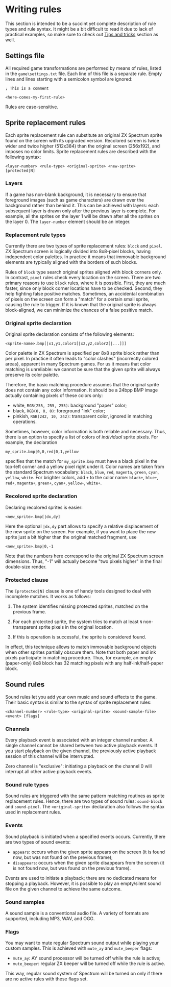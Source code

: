 # Writing rules
This section is intended to be a succint yet complete description of rule types and rule syntax. It might be a bit difficult to read it due to lack of practical examples, so make sure to check out [Tips and tricks](tips-and-tricks.md) section as well.

## Settings file

All required game transformations are performed by means of rules, listed in the `game\settings.txt` file. Each line of this file is a separate rule. Empty lines and lines starting with a semicolon symbol are ignored:

```
; This is a comment

<here-comes-my-first-rule>
```

Rules are case-sensitive.

## Sprite replacement rules

Each sprite replacement rule can substitute an original ZX Spectrum sprite found on the screen with its upgraded version. Recolored screen is twice wider and twice higher (512x384) than the original screen (256x192), and imposes no color limits. Sprite replacement rules are described with the following syntax:

```
<layer-number> <rule-type> <original-sprite> <new-sprite> [protected|N]
```

### Layers

If a game has non-blank background, it is necessary to ensure that foreground images (such as game characters) are drawn over the background rather than behind it. This can be achieved with layers: each subsequent layer is drawn only after the previous layer is complete. For example, all the sprites on the layer 1 will be drawn after all the sprites on the layer 0. The `layer-number` element should be an integer.

### Replacement rule types

Currently there are two types of sprite replacement rules: `block` and `pixel`. ZX Spectrum screen is logically divided into 8x8-pixel blocks, having independent color palettes. In practice it means that immovable background elements are typically aligned with the borders of such blocks.

Rules of `block` type search original sprites aligned with block corners only. In contrast, `pixel` rules check every location on the screen. There are two primary reasons to use `block` rules, where it is possible. First, they are much faster, since only block corner locations have to be checked. Second, they help fighting false positive matches. Sometimes, an accidental combination of pixels on the screen can form a "match" for a certain small sprite, causing the rule to trigger. If it is known that the original sprite is always block-aligned, we can minimize the chances of a false positive match.

### Original sprite declaration

Original sprite declaration consists of the following elements:

```
<sprite-name>.bmp[|x1,y1,color1[|x2,y2,color2[|...]]]
```

Color palette in ZX Spectrum is specified per 8x8 sprite block rather than per pixel. In practice it often leads to "color clashes" (incorrectly colored areas), apparent in many Spectrum games. For us it means that color matching is unreliable: we cannot be sure that the given sprite will always preserve its color palette.

Therefore, the basic matching procedure assumes that the original sprite does not contain any color information. It should be a 24bpp BMP image actually containing pixels of these colors only:

- white, `RGB(255, 255, 255)`: background "paper" color;
- black, `RGB(0, 0, 0)`: foreground "ink" color;
- pinkish, `RGB(242, 10, 242)`: transparent color, ignored in matching operations.

Sometimes, however, color information is both reliable and necessary. Thus, there is an option to specify a list of colors of *individual* sprite pixels. For example, the declaration

```
my_sprite.bmp|0,0,red|0,1,yellow
```

specifies that the match for `my_sprite.bmp` must have a black pixel in the top-left corner and a yellow pixel right under it. Color names are taken from the standard Spectrum vocabulary: `black`, `blue`, `red`, `magenta`, `green`, `cyan`, `yellow`, `white`. For brighter colors, add `+` to the color name: `black+`, `blue+`, `red+`, `magenta+`, `green+`, `cyan+`, `yellow+`, `white+`.

### Recolored sprite declaration

Declaring recolored sprites is easier:

```
<new_sprite>.bmp[|dx,dy]
```

Here the optional `|dx,dy` part allows to specify a relative displacement of the new sprite on the screen. For example, if you want to place the new sprite just a bit higher than the original matched fragment, use

```
<new_sprite>.bmp|0,-1
```

Note that the numbers here correspond to the original ZX Spectrum screen dimensions. Thus, "-1" will actually become "two pixels higher" in the final double-size render.

### Protected clause

The `[protected|N]` clause is one of handy tools designed to deal with incomplete matches. It works as follows:

1. The system identifies missing protected sprites, matched on the previous frame.

1. For each protected sprite, the system tries to match at least `N` non-transparent sprite pixels in the original location.

1. If this is operation is successful, the sprite is considered found.

In effect, this technique allows to match immovable background objects when other sprites partially obscure them. Note that both paper and ink pixels participate in matching procedure. Thus, for example, an empty (paper-only) 8x8 block has 32 matching pixels with any half-ink/half-paper block.

## Sound rules

Sound rules let you add your own music and sound effects to the game. Their basic syntax is similar to the syntax of sprite replacement rules:

```
<channel-number> <rule-type> <original-sprite> <sound-sample-file> <event> [flags] 
```

### Channels

Every playback event is associated with an integer channel number. A single channel cannot be shared between two active playback events. If you start playback on the given channel, the previously active playback session of this channel will be interrupted.

Zero channel is "exclusive": initiating a playback on the channel 0 will interrupt all other active playback events.

### Sound rule types

Sound rules are triggered with the same pattern matching routines as sprite replacement rules. Hence, there are two types of sound rules: `sound-block` and `sound-pixel`. The `<original-sprite>` declaration also follows the syntax used in replacement rules.

### Events

Sound playback is initiated when a specified events occurs. Currently, there are two types of sound events:

- `appears`: occurs when the given sprite appears on the screen (it is found now, but was not found on the previous frame);
- `disappears`: occurs when the given sprite disappears from the screen (it is not found now, but was found on the previous frame).

Events are used to initiate a playback; there are no dedicated means for stopping a playback. However, it is possible to play an empty/silent sound file on the given channel to achieve the same outcome.

### Sound samples

A sound sample is a conventional audio file. A variety of formats are supported, including MP3, WAV, and OGG.

### Flags

You may want to mute regular Spectrum sound output while playing your custom samples. This is achieved with `mute_ay` and `mute_beeper` flags:

- `mute_ay`: AY sound processor will be turned off while the rule is active;
- `mute_beeper`: regular ZX beeper will be turned off while the rule is active.

This way, regular sound system of Spectrum will be turned on only if there are no active rules with these flags set.